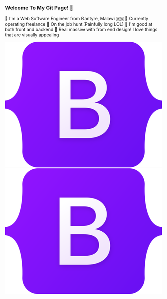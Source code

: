 ### Welcome To My Git Page! 👋

:large_blue_circle: I'm a Web Software Engineer from Blantyre, Malawi :malawi:
:large_blue_circle: Currently operating freelance
:large_blue_circle: On the job hunt (Painfully long LOL)
:large_blue_circle: I'm good at both front and backend
:large_blue_circle: Real massive with from end design! I love things that
are visually appealing

<picture>
 <!-- <source media="(prefers-color-scheme: dark)" srcset="YOUR-DARKMODE-IMAGE">
 <source media="(prefers-color-scheme: light)" srcset="YOUR-LIGHTMODE-IMAGE"> -->
 <img src="/images/Bootstrap_logo.svg">
 <img src="/images/Bootstrap_logo.svg">
</picture>
 

